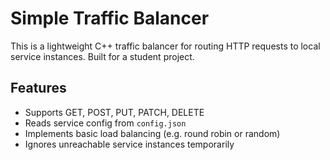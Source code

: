 # Simple Traffic Balancer

This is a lightweight C++ traffic balancer for routing HTTP requests to local service instances. Built for a student project.

## Features

- Supports GET, POST, PUT, PATCH, DELETE
- Reads service config from `config.json`
- Implements basic load balancing (e.g. round robin or random)
- Ignores unreachable service instances temporarily


